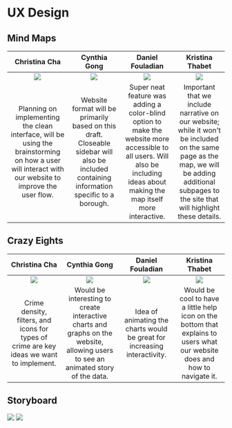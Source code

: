 # UX Design

## Mind Maps
| Christina Cha | Cynthia Gong | Daniel Fouladian | Kristina Thabet |
|:---:|:---:|:---:|:---:|
| ![](christinamindmap.jpg) | ![](cynthiamindmap.png) | ![](danielmindmap.png) | ![](kristinamindmap.png) |
| Planning on implementing the clean interface, will be using the brainstorming on how a user will interact with our website to improve the user flow. | Website format will be primarily based on this draft. Closeable sidebar will also be included containing information specific to a borough. | Super neat feature was adding a color-blind option to make the website more accessible to all users. Will also be including ideas about making the map itself more interactive. | Important that we include narrative on our website; while it won't be included on the same page as the map, we will be adding additional subpages to the site that will highlight these details. | 

## Crazy Eights

| Christina Cha | Cynthia Gong | Daniel Fouladian | Kristina Thabet |
|:---:|:---:|:---:|:---:|
| ![](christinaeights.jpg) | ![](cynthiaeights.png) | ![](danieleights.png) | ![](kristinaeights.png) |
| Crime density, filters, and icons for types of crime are key ideas we want to implement. | Would be interesting to create interactive charts and graphs on the website, allowing users to see an animated story of the data. | Idea of animating the charts would be great for increasing interactivity. | Would be cool to have a little help icon on the bottom that explains to users what our website does and how to navigate it. | 

## Storyboard

![](storyboard2.jpg)
![](storyboard1.jpg)
